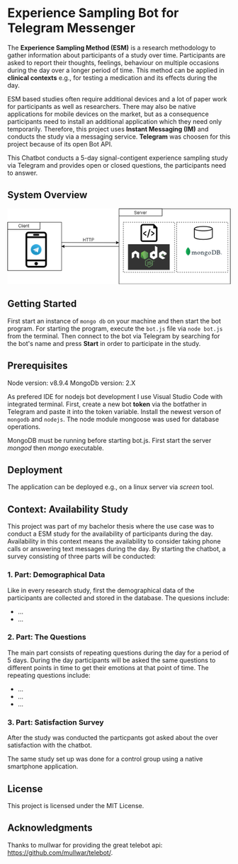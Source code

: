 # Experience Sampling Bot for Telegram Messenger

The **Experience Sampling Method (ESM)** is a research methodology to gather information about participants of a study over time. Participants are asked to report their thoughts, feelings, behaviour on multiple occasions during the day over a longer period of time. This method can be applied in **clinical contexts** e.g., for testing a medication and its effects during the day.

ESM based studies often require additional devices and a lot of paper work for participants as well as researchers. There may also be native applications for mobile devices on the market, but as a consequence participants need to install an additional application which they need only temporarily. Therefore, this project uses **Instant Messaging (IM)** and conducts the study via a messaging service. **Telegram** was choosen for this project because of its open Bot API. 

This Chatbot conducts a 5-day signal-contigent experience sampling study via Telegram and provides open or closed questions, the participants need to answer.

## System Overview

![System Overview](systemOverview.png)


## Getting Started

First start an instance of `mongo db` on your machine and then start the bot program. For starting the program, execute the `bot.js` file via 
`node bot.js` from the terminal.
Then connect to the bot via Telegram by searching for the bot's name and press **Start** in order to participate in the study. 

## Prerequisites

Node version: v8.9.4
MongoDb version: 2.X

As prefered IDE for nodejs bot development I use Visual Studio Code with integrated terminal.
First, create a new bot **token** via the botfather in Telegram and paste it into the token variable.
Install the newest verson of `mongodb` and `nodejs`. The node module mongoose was used for database operations.

MongoDB must be running before starting bot.js. First start the server *mongod* then *mongo* executable.

## Deployment

The application can be deployed e.g., on a linux server via *screen* tool.

## Context: Availability Study

This project was part of my bachelor thesis where the use case was to conduct a ESM study for the availability of participants during the day. Availability in this context means the availability to consider taking phone calls or answering text messages during the day. By starting the chatbot, a survey consisting of three parts will be conducted:

### 1. Part: Demographical Data
Like in every research study, first the demographical data of the participants are collected and stored in the database.
The quesions include:
* ...
* ...

### 2. Part: The Questions
The main part consists of repeating questions during the day for a period of 5 days. During the day participants will be asked the same questions to different points in time to get their emotions at that point of time.
The repeating questions include:
* ...
* ...
* ...

### 3. Part: Satisfaction Survey
After the study was conducted the particpants got asked about the over satisfaction with the chatbot. 

The same study set up was done for a control group using a native smartphone application.

## License

This project is licensed under the MIT License.

## Acknowledgments

Thanks to mullwar for providing the great telebot api: https://github.com/mullwar/telebot/.

